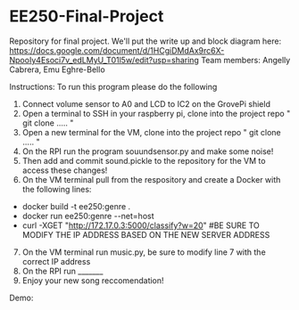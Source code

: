 # EE250-Final-Project
Repository for final project. We'll put the write up and block diagram here: https://docs.google.com/document/d/1HCgiDMdAx9rc6X-NpooIy4Esoci7v_edLMyU_T01l5w/edit?usp=sharing
Team members: Angelly Cabrera, Emu Eghre-Bello

Instructions:
To run this program please do the following
1. Connect volume sensor to A0 and LCD to IC2 on the GrovePi shield
2. Open a terminal to SSH in your raspberry pi, clone into the project repo " git clone ..... "
3. Open a new terminal for the VM, clone into the project repo " git clone ..... "
4. On the RPI run the program souundsensor.py and make some noise!
5. Then add and commit sound.pickle to the repository for the VM to access these changes!
6. On the VM terminal pull from the respository and create a Docker with the following lines:
- docker build -t ee250:genre .
- docker run ee250:genre --net=host
- curl -XGET "http://172.17.0.3:5000/classify?w=20" #BE SURE TO MODIFY THE IP ADDRESS BASED ON THE NEW SERVER ADDRESS
7. On the VM terminal run music.py, be sure to modify line 7 with the correct IP address
8. On the RPI run _______
9. Enjoy your new song reccomendation! 

Demo: 


